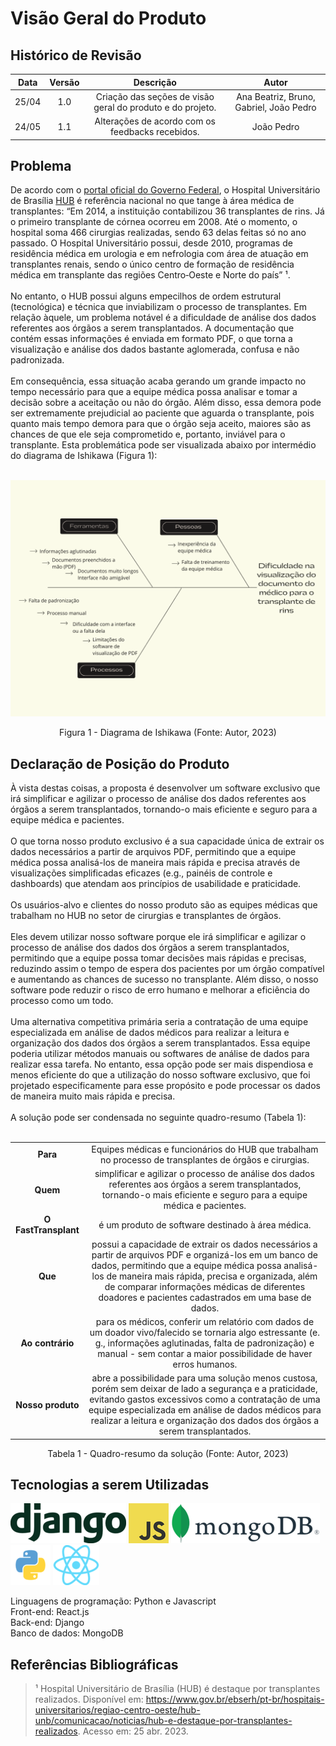 # Visão Geral do Produto

## Histórico de Revisão

| **Data** | **Versão** | **Descrição**                                              | **Autor**                               |
|:--------:|:----------:|:----------------------------------------------------------:|:---------------------------------------:|
| 25/04    | 1.0        | Criação das seções de visão geral do produto e do projeto. | Ana Beatriz, Bruno, Gabriel, João Pedro |
| 24/05    | 1.1        | Alterações de acordo com os feedbacks recebidos.           | João Pedro                              |

## Problema

De acordo com o [portal oficial do Governo Federal](http://gov.br), o Hospital Universitário de Brasília [HUB](https://www.gov.br/ebserh/pt-br/hospitais-universitarios/regiao-centro-oeste/hub-unb) é referência nacional no que tange à área médica de transplantes: “Em 2014, a instituição contabilizou 36 transplantes de rins. Já o primeiro transplante de córnea ocorreu em 2008. Até o momento, o hospital soma 466 cirurgias realizadas, sendo 63 delas feitas só no ano passado. O Hospital Universitário possui, desde 2010, programas de residência médica em urologia e em nefrologia com área de atuação em transplantes renais, sendo o único centro de formação de residência médica em transplante das regiões Centro‑Oeste e Norte do país” ¹.</br></br>
No entanto, o HUB possui alguns empecilhos de ordem estrutural (tecnológica) e técnica que inviabilizam o processo de transplantes. Em relação àquele, um problema notável é a  dificuldade de análise dos dados referentes aos órgãos a serem transplantados. A documentação que contém essas informações é enviada em formato PDF, o que torna a visualização e análise dos dados bastante aglomerada, confusa e não padronizada.</br></br>
Em consequência, essa situação acaba gerando um grande impacto no tempo necessário para que a equipe médica possa analisar e tomar a decisão sobre a aceitação ou não do órgão. Além disso, essa demora pode ser extremamente prejudicial ao paciente que aguarda o transplante, pois quanto mais tempo demora para que o órgão seja aceito, maiores são as chances de que ele seja comprometido e, portanto, inviável para o transplante. Esta problemática pode ser visualizada abaixo por intermédio do diagrama de Ishikawa (Figura 1):</br></br>

<center>

![Diagrama de Ishikawa](../assets/visao-do-produto/Fishbone-Graph.png)

Figura 1 - Diagrama de Ishikawa (Fonte: Autor, 2023)

</center>

## Declaração de Posição do Produto

À vista destas coisas, a proposta é desenvolver um software exclusivo que irá simplificar e agilizar o processo de análise dos dados referentes aos órgãos a serem transplantados, tornando-o mais eficiente e seguro para a equipe médica e pacientes.</br></br>
O que torna nosso produto exclusivo é a sua capacidade única de extrair os dados necessários a partir de arquivos PDF, permitindo que a equipe médica possa analisá-los de maneira mais rápida e precisa através de visualizações simplificadas  eficazes (e.g., painéis de controle e dashboards) que atendam aos princípios de usabilidade e praticidade.</br></br>
Os usuários-alvo e clientes do nosso produto são as equipes médicas que trabalham no HUB no setor de cirurgias e transplantes de órgãos.</br></br>
Eles devem utilizar nosso software porque ele irá simplificar e agilizar o processo de análise dos dados dos órgãos a serem transplantados, permitindo que a equipe possa tomar decisões mais rápidas e precisas, reduzindo assim o tempo de espera dos pacientes por um órgão compatível e aumentando as chances de sucesso no transplante. Além disso, o nosso software pode reduzir o risco de erro humano e melhorar a eficiência do processo como um todo.</br></br>
Uma alternativa competitiva primária seria a contratação de uma equipe especializada em análise de dados médicos para realizar a leitura e organização dos dados dos órgãos a serem transplantados. Essa equipe poderia utilizar métodos manuais ou softwares de análise de dados para realizar essa tarefa. No entanto, essa opção pode ser mais dispendiosa e menos eficiente do que a utilização do nosso software exclusivo, que foi projetado especificamente para esse propósito e pode processar os dados de maneira muito mais rápida e precisa.</br></br>
A solução pode ser condensada no seguinte quadro-resumo (Tabela 1):</br></br>

<center>

|                      |                                                                                                                                                                                                                                                                                                     |
|:--------------------:|:---------------------------------------------------------------------------------------------------------------------------------------------------------------------------------------------------------------------------------------------------------------------------------------------------:|
| **Para**             | Equipes médicas e funcionários do HUB que trabalham no processo de transplantes de órgãos e cirurgias.                                                                                                                                                                                              |
| **Quem**             | simplificar e agilizar o processo de análise dos dados referentes aos órgãos a serem transplantados, tornando-o mais eficiente e seguro para a equipe médica e pacientes.                                                                                                                           |
| **O FastTransplant** | é um produto de software destinado à área médica.                                                                                                                                                                                                                                                   |
| **Que**              | possui a capacidade de extrair os dados necessários a partir de arquivos PDF e organizá-los em um banco de dados, permitindo que a equipe médica possa analisá-los de maneira mais rápida, precisa e organizada, além de comparar informações médicas de diferentes doadores e pacientes cadastrados em uma base de dados.                    |
| **Ao contrário**     | para os médicos, conferir um relatório com dados de um doador vivo/falecido se tornaria algo estressante (e. g.,  informações aglutinadas, falta de padronização) e  manual - sem contar a maior possibilidade de haver erros humanos.                                                              |
| **Nosso produto**    | abre a possibilidade para uma solução menos custosa, porém sem deixar de lado a segurança e a praticidade, evitando gastos excessivos como a contratação de uma equipe especializada em análise de dados médicos para realizar a leitura e organização dos dados dos órgãos a serem transplantados. |

Tabela 1 - Quadro-resumo da solução (Fonte: Autor, 2023)

</center>

## Tecnologias a serem Utilizadas

![python](../assets/visao-do-produto/django.png)
![python](../assets/visao-do-produto/js.png)
![python](../assets/visao-do-produto/mongo.png)
![python](../assets/visao-do-produto/python.png)
![python](../assets/visao-do-produto/react.png)

Linguagens de programação: Python e Javascript</br>
Front-end: React.js</br>
Back-end: Django</br>
Banco de dados: MongoDB</br>

## Referências Bibliográficas

 > ¹ Hospital Universitário de Brasília (HUB) é destaque por transplantes realizados. Disponível em: <https://www.gov.br/ebserh/pt-br/hospitais-universitarios/regiao-centro-oeste/hub-unb/comunicacao/noticias/hub-e-destaque-por-transplantes-realizados>. Acesso em: 25 abr. 2023.
